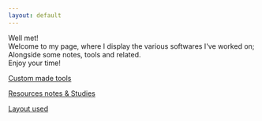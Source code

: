 ```yaml
---
layout: default
---
```



Well met!  
Welcome to my page, where I display the various softwares I've worked on; Alongside some notes, tools and related.  
Enjoy your time!


[Custom made tools](./md/customtools.html)

[Resources notes & Studies](./md/resourcesnotes.html)

[Layout used](https://pages-themes.github.io/hacker/)